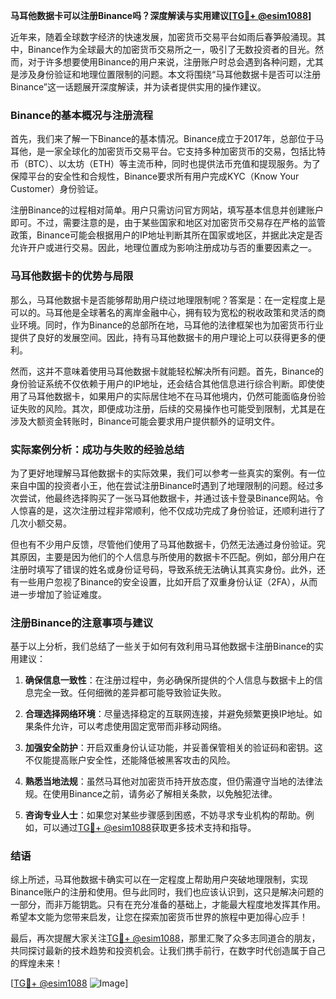 **马耳他数据卡可以注册Binance吗？深度解读与实用建议[[TG💪+ @esim1088](https://t.me/s/esim1088)]**

近年来，随着全球数字经济的快速发展，加密货币交易平台如雨后春笋般涌现。其中，Binance作为全球最大的加密货币交易所之一，吸引了无数投资者的目光。然而，对于许多想要使用Binance的用户来说，注册账户时总会遇到各种问题，尤其是涉及身份验证和地理位置限制的问题。本文将围绕“马耳他数据卡是否可以注册Binance”这一话题展开深度解读，并为读者提供实用的操作建议。

### Binance的基本概况与注册流程

首先，我们来了解一下Binance的基本情况。Binance成立于2017年，总部位于马耳他，是一家全球化的加密货币交易平台。它支持多种加密货币的交易，包括比特币（BTC）、以太坊（ETH）等主流币种，同时也提供法币充值和提现服务。为了保障平台的安全性和合规性，Binance要求所有用户完成KYC（Know Your Customer）身份验证。

注册Binance的过程相对简单。用户只需访问官方网站，填写基本信息并创建账户即可。不过，需要注意的是，由于某些国家和地区对加密货币交易存在严格的监管政策，Binance可能会根据用户的IP地址判断其所在国家或地区，并据此决定是否允许开户或进行交易。因此，地理位置成为影响注册成功与否的重要因素之一。

### 马耳他数据卡的优势与局限

那么，马耳他数据卡是否能够帮助用户绕过地理限制呢？答案是：在一定程度上是可以的。马耳他是全球著名的离岸金融中心，拥有较为宽松的税收政策和灵活的商业环境。同时，作为Binance的总部所在地，马耳他的法律框架也为加密货币行业提供了良好的发展空间。因此，持有马耳他数据卡的用户理论上可以获得更多的便利。

然而，这并不意味着使用马耳他数据卡就能轻松解决所有问题。首先，Binance的身份验证系统不仅依赖于用户的IP地址，还会结合其他信息进行综合判断。即使使用了马耳他数据卡，如果用户的实际居住地不在马耳他境内，仍然可能面临身份验证失败的风险。其次，即便成功注册，后续的交易操作也可能受到限制，尤其是在涉及大额资金转账时，Binance可能会要求用户提供额外的证明文件。

### 实际案例分析：成功与失败的经验总结

为了更好地理解马耳他数据卡的实际效果，我们可以参考一些真实的案例。有一位来自中国的投资者小王，他在尝试注册Binance时遇到了地理限制的问题。经过多次尝试，他最终选择购买了一张马耳他数据卡，并通过该卡登录Binance网站。令人惊喜的是，这次注册过程非常顺利，他不仅成功完成了身份验证，还顺利进行了几次小额交易。

但也有不少用户反馈，尽管他们使用了马耳他数据卡，仍然无法通过身份验证。究其原因，主要是因为他们的个人信息与所使用的数据卡不匹配。例如，部分用户在注册时填写了错误的姓名或身份证号码，导致系统无法确认其真实身份。此外，还有一些用户忽视了Binance的安全设置，比如开启了双重身份认证（2FA），从而进一步增加了验证难度。

### 注册Binance的注意事项与建议

基于以上分析，我们总结了一些关于如何有效利用马耳他数据卡注册Binance的实用建议：

1. **确保信息一致性**：在注册过程中，务必确保所提供的个人信息与数据卡上的信息完全一致。任何细微的差异都可能导致验证失败。
   
2. **合理选择网络环境**：尽量选择稳定的互联网连接，并避免频繁更换IP地址。如果条件允许，可以考虑使用固定宽带而非移动网络。

3. **加强安全防护**：开启双重身份认证功能，并妥善保管相关的验证码和密钥。这不仅能提高账户安全性，还能降低被黑客攻击的风险。

4. **熟悉当地法规**：虽然马耳他对加密货币持开放态度，但仍需遵守当地的法律法规。在使用Binance之前，请务必了解相关条款，以免触犯法律。

5. **咨询专业人士**：如果您对某些步骤感到困惑，不妨寻求专业机构的帮助。例如，可以通过[TG💪+ @esim1088](https://t.me/s/esim1088)获取更多技术支持和指导。

### 结语

综上所述，马耳他数据卡确实可以在一定程度上帮助用户突破地理限制，实现Binance账户的注册和使用。但与此同时，我们也应该认识到，这只是解决问题的一部分，而非万能钥匙。只有在充分准备的基础上，才能最大程度地发挥其作用。希望本文能为您带来启发，让您在探索加密货币世界的旅程中更加得心应手！

最后，再次提醒大家关注[TG💪+ @esim1088](https://t.me/s/esim1088)，那里汇聚了众多志同道合的朋友，共同探讨最新的技术趋势和投资机会。让我们携手前行，在数字时代创造属于自己的辉煌未来！

[[TG💪+ @esim1088](https://t.me/s/esim1088) ![Image](https://i.postimg.cc/4NQfJmqS/Snipaste-2025-05-13-00-14-12.png)]